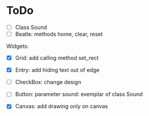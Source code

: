 # ToDo

- [ ] Class Sound
- [ ] Beatle: methods home, clear, reset

Widgets:
- [X] Grid: add calling method set_rect

- [X] Entry: add hiding text out of edge
- [ ] CheckBox: change design
- [ ] Button: parameter sound: exemplar of class Sound
- [X] Canvas: add drawing only on canvas
